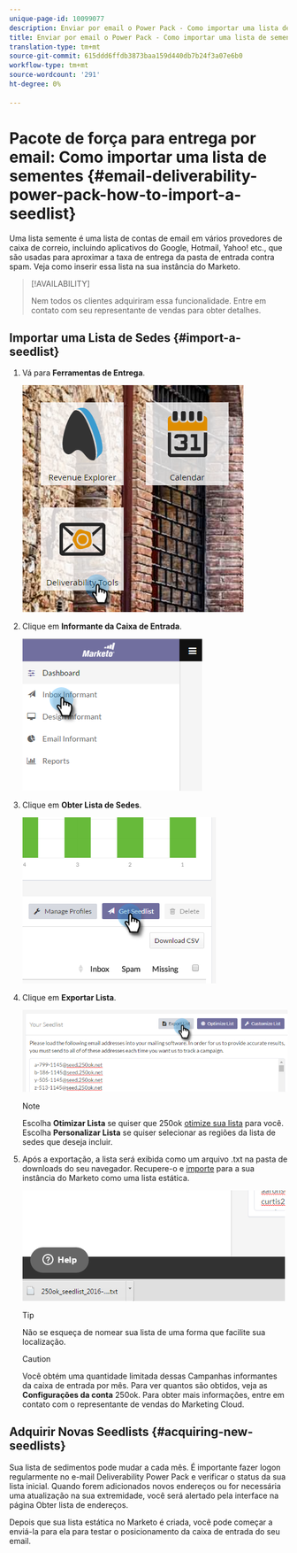 ```yaml
---
unique-page-id: 10099077
description: Enviar por email o Power Pack - Como importar uma lista de sementes - Documentos do marketing - Documentação do produto
title: Enviar por email o Power Pack - Como importar uma lista de sementes
translation-type: tm+mt
source-git-commit: 615ddd6ffdb3873baa159d440db7b24f3a07e6b0
workflow-type: tm+mt
source-wordcount: '291'
ht-degree: 0%

---
```



# Pacote de força para entrega por email: Como importar uma lista de sementes {#email-deliverability-power-pack-how-to-import-a-seedlist}

Uma lista semente é uma lista de contas de email em vários provedores de caixa de correio, incluindo aplicativos do Google, Hotmail, Yahoo! etc., que são usadas para aproximar a taxa de entrega da pasta de entrada contra spam. Veja como inserir essa lista na sua instância do Marketo.

>[!AVAILABILITY]
>
>Nem todos os clientes adquiriram essa funcionalidade. Entre em contato com seu representante de vendas para obter detalhes.

## Importar uma Lista de Sedes {#import-a-seedlist}

1. Vá para **Ferramentas de Entrega**.

   ![](assets/one-1.png)

1. Clique em **Informante da Caixa de Entrada**.

   ![](assets/two-1.png)

1. Clique em **Obter Lista de Sedes**.

   ![](assets/three-1.png)

1. Clique em **Exportar Lista**.

   ![](assets/four.png)

   >[!NOTE]
   >
   >Escolha **Otimizar Lista** se quiser que 250ok [otimize sua lista](https://support.250ok.com/hc/en-us/articles/216763528-What-is-the-list-optimizer-and-why-should-I-use-it-) para você. Escolha **Personalizar Lista** se quiser selecionar as regiões da lista de sedes que deseja incluir.

1. Após a exportação, a lista será exibida como um arquivo .txt na pasta de downloads do seu navegador. Recupere-o e [importe](/help/marketo/getting-started/quick-wins/import-a-list-of-people.md) para a sua instância do Marketo como uma lista estática.

   ![](assets/five.png)

   >[!TIP]
   >
   >Não se esqueça de nomear sua lista de uma forma que facilite sua localização.

   >[!CAUTION]
   >
   >Você obtém uma quantidade limitada dessas Campanhas informantes da caixa de entrada por mês. Para ver quantos são obtidos, veja as **Configurações da conta** 250ok. Para obter mais informações, entre em contato com o representante de vendas do Marketing Cloud.

## Adquirir Novas Seedlists {#acquiring-new-seedlists}

Sua lista de sedimentos pode mudar a cada mês. É importante fazer logon regularmente no e-mail Deliverability Power Pack e verificar o status da sua lista inicial. Quando forem adicionados novos endereços ou for necessária uma atualização na sua extremidade, você será alertado pela interface na página Obter lista de endereços.

Depois que sua lista estática no Marketo é criada, você pode começar a enviá-la para ela para testar o posicionamento da caixa de entrada do seu email.
